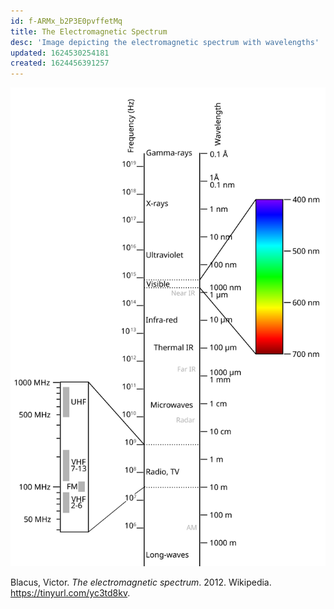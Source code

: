 ```yaml
---
id: f-ARMx_b2P3E0pvffetMq
title: The Electromagnetic Spectrum
desc: 'Image depicting the electromagnetic spectrum with wavelengths'
updated: 1624530254181
created: 1624456391257
---
```


![Electromagnetic spectrum](assets/images/color-electromagnetic-spectrum.svg)
<figcaption>
Blacus,  Victor. <i>The electromagnetic spectrum</i>. 2012. Wikipedia. <a href="https://tinyurl.com/yc3td8kv">https://tinyurl.com/yc3td8kv</a>.
</figcaption>